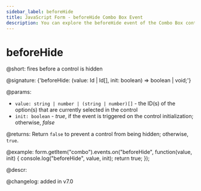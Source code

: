 ```yaml
---
sidebar_label: beforeHide
title: JavaScript Form - beforeHide Combo Box Event 
description: You can explore the beforeHide event of the Combo Box control of Form in the documentation of the DHTMLX JavaScript UI library. Browse developer guides and API reference, try out code examples and live demos, and download a free 30-day evaluation version of DHTMLX Suite 7.
---
```


# beforeHide

@short: fires before a control is hidden

@signature: {'beforeHide: (value: Id | Id[], init: boolean) => boolean | void;'}

@params:
- `value: string | number | (string | number)[]` - the ID(s) of the option(s) that are currently selected in the control
- `init: boolean` - *true*, if the event is triggered on the control initialization; otherwise, *false*

@returns:
Return `false` to prevent a control from being hidden; otherwise, `true`.

@example:
form.getItem("combo").events.on("beforeHide", function(value, init) {
    console.log("beforeHide", value, init);
    return true;
});

@descr:

@changelog: added in v7.0
